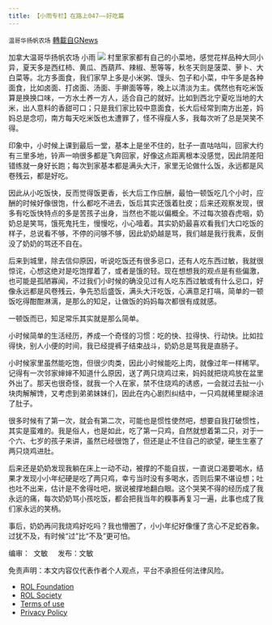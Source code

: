 ```yaml
---
title: 【小雨专栏】在路上047——好吃篇
---
```

`温哥华扬帆农场` [轉載自GNews](https://gnews.org/zh-hans/1709264/)

加拿大温哥华扬帆农场   小雨
![](https://assets.gnews.org/wp-content/uploads/2021/11/专栏图.png)
村里家家都有自己的小菜地，感觉花样品种大同小异，夏天多是西红柿、黄瓜、西葫芦、辣椒、葱等等，秋冬天则是菠菜、萝卜、大白菜等。北方多面食，我们家早上多是小米粥、馒头、包子和小菜，中午多是各种面食，比如卤面、打卤面、汤面、手擀面等等，晚上以清淡为主。偶然也有吃米饭算是换换口味，一方水土养一方人，适合自己的就好。比如到西北宁夏吃当地的大米，出人意料的香甜可口；只是我们家比较中意面食，长大后经常到南方出差，妈妈总是念叨，南方每天吃米饭也太遭罪了，怪不得瘦人多，我每次听了总是哭笑不得。

印象中，小时候上课到最后一堂，基本上是坐不住的，肚子一直咕咕叫，回家大约有三里多地，铃声一响很多都是飞奔回家，好像这点距离根本没感觉，因此阴差阳错练就一身好长跑；每次到家基本都是满头大汗，家里无论做什么饭，永远都是风卷残云，都是好吃。

因此从小吃饭快，反而觉得饭更香，长大后工作应酬，最怕一顿饭吃几个小时，应酬的时候好像很饱，什么都吃不进去，饭后其实还饿着肚皮；后来还观察发现，很多有吃饭快特点的多是苦孩子出身，当然也不能以偏概全。不过每次狼吞虎咽，奶奶总是笑骂，饿死鬼托生，慢慢吃，小心噎着。其实奶奶最喜欢看我们大口吃饭的样子，总说看不够，不停的问够不够，因此奶奶越是骂，我们越是我行我素，反倒没了奶奶的骂还不自在。

后来到城里，除去信仰原因，听说吃饭还有很多忌口，还有人吃东西过敏，我就很惊诧，心想这绝对是吃饱撑着了，或者是饿的轻。现在想想我的观点是有些偏激，也可能是孤陋寡闻，不过我们小时候的确没见过有人吃东西过敏或有什么忌口，好像永远都是风卷残云，争先恐后盛饭，满头大汗吃饭，心满意足打嗝，简单的一顿饭吃得酣酣淋漓，是那么的知足，让做饭的妈妈每次都很有成就感。

一顿饭而已，知足常乐其实就是那么简单。

小时候简单的生活经历，养成一个奇怪的习惯：吃的快、拉得快、行动快。比如拉得快，别人小便的时间，我已经提裤子结束战斗，奶奶总是骂我是直肠子。

小时候家里虽然能吃饱，但很少肉类，因此小时候能吃上肉，就像过年一样稀罕。记得有一次邻家婶婶不知道什么原因，送了两只烧鸡过来，妈妈就把烧鸡放在盆里外出了。那天也很奇怪，就我一个人在家，禁不住烧鸡的诱惑，一会就过去扯一小块肉解解馋，又考虑到弟弟妹妹们，因此在内心剧烈纠结中，一只鸡就稀里糊涂进了肚子。

很多时候有了第一次，就会有第二次，可能也是惯性使然吧，想要自我打破惯性，其实是蛮难的。我是俗人，也是如此，吃了第一只鸡，自然就想着第二只，对于一个六、七岁的孩子来讲，虽然已经很饱了，但还是止不住自己的欲望，硬生生塞了两只烧鸡进肚。

后来还是奶奶发现我躺在床上一动不动，被撑的不能自拔，一直说口渴要喝水，结果才发现小小年纪硬是吃了两只鸡，幸亏当时没有多喝水，否则后果不堪设想；吐也吐不出来，估计是不舍得吐吧，据说被撑地翻白眼。这个哭笑不得的经历成了我永远的痛，每次奶奶骂小孩吃饭，都会把我当年的糗事再复习一遍，此事也成了我们家永远的笑柄。

事后，奶奶再问我烧鸡好吃吗？我也懵圈了，小小年纪好像懂了贪心不足蛇吞象。过犹不及，有时候“过”比“不及”更可怕。

编审：  文敏     发布：文敏

 

免责声明：本文内容仅代表作者个人观点，平台不承担任何法律风险。

- [ROL Foundation](https://rolfoundation.org/)
- [ROL Society](https://rolsociety.org/)
- [Terms of use](https://gnews.org/terms-of-use-3/)
- [Privacy Policy](https://gnews.org/privacy-policy/)
